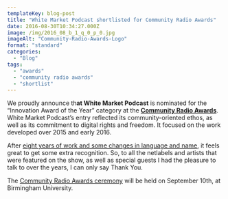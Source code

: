 ```yaml
---
templateKey: blog-post
title: "White Market Podcast shortlisted for Community Radio Awards"
date: 2016-08-30T10:34:27.000Z
image: /img/2016_08_b_1_q_0_p_0.jpg
imageAlt: "Community-Radio-Awards-Logo"
format: "standard"
categories:
  - "Blog"
tags:
  - "awards"
  - "community radio awards"
  - "shortlist"
---
```

We proudly announce th**at White Market Podcast** is nominated for the “Innovation Award of the Year” category at the [**Community Radio Awards**](http://communityradioawards.co.uk/shortlist-revealed-for-the-community-radio-awards-2016/). White Market Podcast’s entry reflected its community-oriented ethos, as well as its commitment to digital rights and freedom. It focused on the work developed over 2015 and early 2016.

After [eight years of work and some changes in language and name](http://www.whitemarketpodcast.co.uk/wp-content/uploads/2016/07/White-Market-Stats-Syndication-Web.pdf), it feels great to get some extra recognition. So, to all the netlabels and artists that were featured on the show, as well as special guests I had the pleasure to talk to over the years, I can only say Thank You.

The [Community Radio Awards ceremony](https://www.eventbrite.co.uk/e/community-radio-awards-2016-tickets-27073997054) will be held on September 10th, at Birmingham University.
